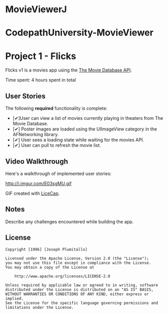 # MovieViewerJ

# CodepathUniversity-MovieViewer

# Project 1 - Flicks

Flicks v1 is a movies app using the [The Movie Database API](http://docs.themoviedb.apiary.io/#).

Time spent: 4 hours spent in total

## User Stories

The following **required** functionality is complete:

- [✔]User can view a list of movies currently playing in theaters from The Movie Database.
- [✔] Poster images are loaded using the UIImageView category in the AFNetworking library.
- [✔] User sees a loading state while waiting for the movies API.
- [✔] User can pull to refresh the movie list.


## Video Walkthrough 

Here's a walkthrough of implemented user stories:

http://i.imgur.com/E03sgMU.gif

GIF created with [LiceCap](http://www.cockos.com/licecap/).

## Notes

Describe any challenges encountered while building the app.

## License

    Copyright [1996] [Joseph Plumitallo]

    Licensed under the Apache License, Version 2.0 (the "License");
    you may not use this file except in compliance with the License.
    You may obtain a copy of the License at

        http://www.apache.org/licenses/LICENSE-2.0

    Unless required by applicable law or agreed to in writing, software
    distributed under the License is distributed on an "AS IS" BASIS,
    WITHOUT WARRANTIES OR CONDITIONS OF ANY KIND, either express or implied.
    See the License for the specific language governing permissions and
    limitations under the License.
